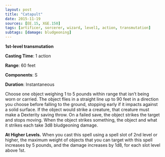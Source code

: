 ```yaml
---
layout: post
title: "Catapult"
date: 2015-11-19
sources: [EE.15, XGE.150]
tags: [artificer, sorcerer, wizard, level1, action, transmutation]
subtags: [damage: bludgeoning]
---
```


**1st-level transmutation**

**Casting Time**: 1 action

**Range**: 60 feet

**Components**: S

**Duration**: Instantaneous

Choose one object weighing 1 to 5 pounds within range that isn’t being worn or carried. The object flies in a straight line up to 90 feet in a direction you choose before falling to the ground, stopping early if it impacts against a solid surface. If the object would strike a creature, that creature must make a Dexterity saving throw. On a failed save, the object strikes the target and stops moving. When the object strikes something, the object and what it strikes each take 3d8 bludgeoning damage.

**At Higher Levels.** When you cast this spell using a spell slot of 2nd level or higher, the maximum weight of objects that you can target with this spell increases by 5 pounds, and the damage increases by 1d8, for each slot level above 1st.
